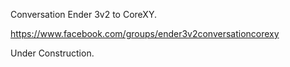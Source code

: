 Conversation Ender 3v2 to CoreXY.

https://www.facebook.com/groups/ender3v2conversationcorexy

Under Construction.
